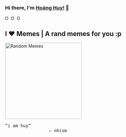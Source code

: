 ### Hi there, I'm [Hoàng Huy!](https://www.hoanghu24.xyz) 👋
<a href="https://github.com/woengwy">
  <img align="left" alt="Ohidur Rahman Bappy's Github" width="16px" src="https://cdn.jsdelivr.net/npm/simple-icons@v3/icons/github.svg" />
</a>
<a href="https://instagram.com/hoanghuy.24/">
  <img align="left" alt="Ohidur Rahman Bappy's Instagram" width="16px" src="https://cdn.jsdelivr.net/npm/simple-icons@v3/icons/instagram.svg" />
</a>
<a href="https://www.facebook.com/204.url/">
  <img align="left" alt="Ohidur Rahman Bappy's Facebook" width="16px" src="https://cdn.jsdelivr.net/npm/simple-icons@v3/icons/facebook.svg" />
</a>
<br/>


## I ❤️ Memes | A rand memes for you :p

<img alt="Random Memes" height="250px" src="https://www.ohidur.com/memes/random.jpg?_n=4">

<pre>
“i am huy” 
                 — nhism
</pre>
